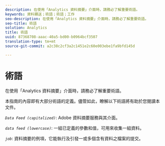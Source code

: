```yaml
---
description: 在使用「Analytics 資料摘要」介面時，請務必了解重要術語。
keywords: 資料饋送；術語；術語；工作
seo-description: 在使用「Analytics 資料摘要」介面時，請務必了解重要術語。
seo-title: 術語
solution: Analytics
title: 術語
uuid: 87368708-aaac-40a5-bd00-b0964bcf3507
translation-type: tm+mt
source-git-commit: a2c38c2cf3a2c1451e2c60e003ebe1fa9bfd145d

---
```



# 術語

在使用「Analytics 資料摘要」介面時，請務必了解重要術語。

本指南的內容即有大部分術語的定義。儘管如此，瞭解以下術語將有助於您閱讀本文件。

*`Data Feed (capitalized)`*: Adobe 資料摘要服務與其介面。

*`data feed (lowercase)`*: 一組已定義的參數和值，可用來收集一組資料。

*`job`*: 資料摘要的例項，它能執行及引發一或多個含有資料之檔案的提交。
